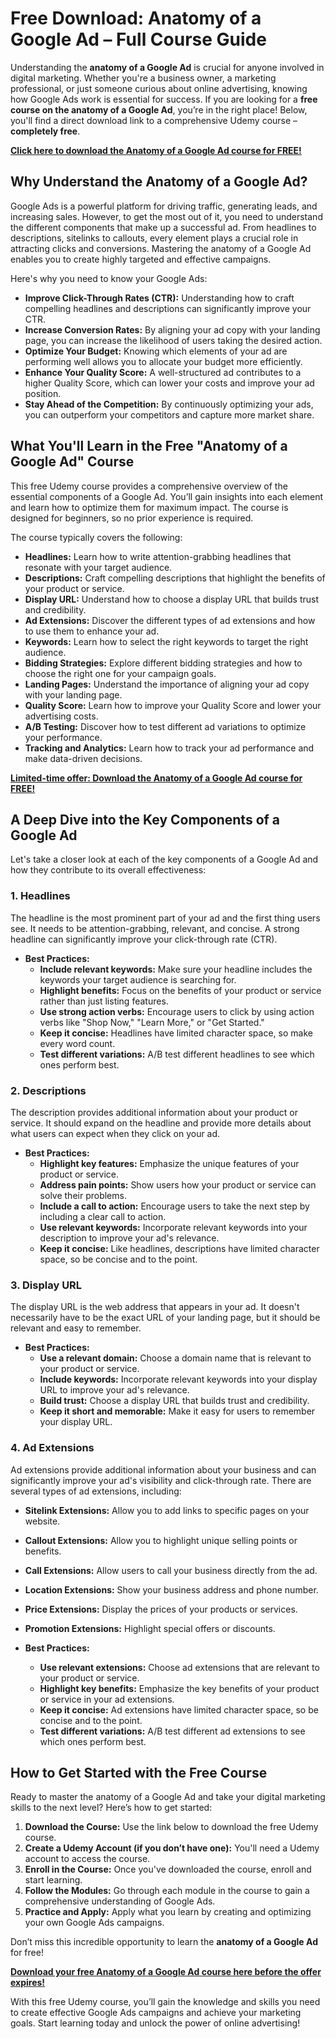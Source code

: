 # Free Download: Anatomy of a Google Ad – Full Course Guide

Understanding the **anatomy of a Google Ad** is crucial for anyone involved in digital marketing. Whether you're a business owner, a marketing professional, or just someone curious about online advertising, knowing how Google Ads work is essential for success. If you are looking for a **free course on the anatomy of a Google Ad**, you’re in the right place! Below, you'll find a direct download link to a comprehensive Udemy course – **completely free**.

[**Click here to download the Anatomy of a Google Ad course for FREE!**](https://udemywork.com/anatomy-of-a-google-ad)

## Why Understand the Anatomy of a Google Ad?

Google Ads is a powerful platform for driving traffic, generating leads, and increasing sales. However, to get the most out of it, you need to understand the different components that make up a successful ad. From headlines to descriptions, sitelinks to callouts, every element plays a crucial role in attracting clicks and conversions. Mastering the anatomy of a Google Ad enables you to create highly targeted and effective campaigns.

Here's why you need to know your Google Ads:

*   **Improve Click-Through Rates (CTR):** Understanding how to craft compelling headlines and descriptions can significantly improve your CTR.
*   **Increase Conversion Rates:** By aligning your ad copy with your landing page, you can increase the likelihood of users taking the desired action.
*   **Optimize Your Budget:** Knowing which elements of your ad are performing well allows you to allocate your budget more efficiently.
*   **Enhance Your Quality Score:** A well-structured ad contributes to a higher Quality Score, which can lower your costs and improve your ad position.
*   **Stay Ahead of the Competition:** By continuously optimizing your ads, you can outperform your competitors and capture more market share.

## What You'll Learn in the Free "Anatomy of a Google Ad" Course

This free Udemy course provides a comprehensive overview of the essential components of a Google Ad. You’ll gain insights into each element and learn how to optimize them for maximum impact. The course is designed for beginners, so no prior experience is required.

The course typically covers the following:

*   **Headlines:** Learn how to write attention-grabbing headlines that resonate with your target audience.
*   **Descriptions:** Craft compelling descriptions that highlight the benefits of your product or service.
*   **Display URL:** Understand how to choose a display URL that builds trust and credibility.
*   **Ad Extensions:** Discover the different types of ad extensions and how to use them to enhance your ad.
*   **Keywords:** Learn how to select the right keywords to target the right audience.
*   **Bidding Strategies:** Explore different bidding strategies and how to choose the right one for your campaign goals.
*   **Landing Pages:** Understand the importance of aligning your ad copy with your landing page.
*   **Quality Score:** Learn how to improve your Quality Score and lower your advertising costs.
*   **A/B Testing:** Discover how to test different ad variations to optimize your performance.
*   **Tracking and Analytics:** Learn how to track your ad performance and make data-driven decisions.

[**Limited-time offer: Download the Anatomy of a Google Ad course for FREE!**](https://udemywork.com/anatomy-of-a-google-ad)

## A Deep Dive into the Key Components of a Google Ad

Let's take a closer look at each of the key components of a Google Ad and how they contribute to its overall effectiveness:

### 1. Headlines

The headline is the most prominent part of your ad and the first thing users see. It needs to be attention-grabbing, relevant, and concise. A strong headline can significantly improve your click-through rate (CTR).

*   **Best Practices:**
    *   **Include relevant keywords:** Make sure your headline includes the keywords your target audience is searching for.
    *   **Highlight benefits:** Focus on the benefits of your product or service rather than just listing features.
    *   **Use strong action verbs:** Encourage users to click by using action verbs like "Shop Now," "Learn More," or "Get Started."
    *   **Keep it concise:** Headlines have limited character space, so make every word count.
    *   **Test different variations:** A/B test different headlines to see which ones perform best.

### 2. Descriptions

The description provides additional information about your product or service. It should expand on the headline and provide more details about what users can expect when they click on your ad.

*   **Best Practices:**
    *   **Highlight key features:** Emphasize the unique features of your product or service.
    *   **Address pain points:** Show users how your product or service can solve their problems.
    *   **Include a call to action:** Encourage users to take the next step by including a clear call to action.
    *   **Use relevant keywords:** Incorporate relevant keywords into your description to improve your ad's relevance.
    *   **Keep it concise:** Like headlines, descriptions have limited character space, so be concise and to the point.

### 3. Display URL

The display URL is the web address that appears in your ad. It doesn't necessarily have to be the exact URL of your landing page, but it should be relevant and easy to remember.

*   **Best Practices:**
    *   **Use a relevant domain:** Choose a domain name that is relevant to your product or service.
    *   **Include keywords:** Incorporate relevant keywords into your display URL to improve your ad's relevance.
    *   **Build trust:** Choose a display URL that builds trust and credibility.
    *   **Keep it short and memorable:** Make it easy for users to remember your display URL.

### 4. Ad Extensions

Ad extensions provide additional information about your business and can significantly improve your ad's visibility and click-through rate. There are several types of ad extensions, including:

*   **Sitelink Extensions:** Allow you to add links to specific pages on your website.
*   **Callout Extensions:** Allow you to highlight unique selling points or benefits.
*   **Call Extensions:** Allow users to call your business directly from the ad.
*   **Location Extensions:** Show your business address and phone number.
*   **Price Extensions:** Display the prices of your products or services.
*   **Promotion Extensions:** Highlight special offers or discounts.

*   **Best Practices:**
    *   **Use relevant extensions:** Choose ad extensions that are relevant to your product or service.
    *   **Highlight key benefits:** Emphasize the key benefits of your product or service in your ad extensions.
    *   **Keep it concise:** Ad extensions have limited character space, so be concise and to the point.
    *   **Test different variations:** A/B test different ad extensions to see which ones perform best.

## How to Get Started with the Free Course

Ready to master the anatomy of a Google Ad and take your digital marketing skills to the next level? Here’s how to get started:

1.  **Download the Course:** Use the link below to download the free Udemy course.
2.  **Create a Udemy Account (if you don’t have one):** You'll need a Udemy account to access the course.
3.  **Enroll in the Course:** Once you've downloaded the course, enroll and start learning.
4.  **Follow the Modules:** Go through each module in the course to gain a comprehensive understanding of Google Ads.
5.  **Practice and Apply:** Apply what you learn by creating and optimizing your own Google Ads campaigns.

Don’t miss this incredible opportunity to learn the **anatomy of a Google Ad** for free!

[**Download your free Anatomy of a Google Ad course here before the offer expires!**](https://udemywork.com/anatomy-of-a-google-ad)

With this free Udemy course, you’ll gain the knowledge and skills you need to create effective Google Ads campaigns and achieve your marketing goals. Start learning today and unlock the power of online advertising!
